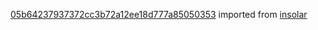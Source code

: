 [05b64237937372cc3b72a12ee18d777a85050353](https://github.com/insolar/insolar/commit/05b64237937372cc3b72a12ee18d777a85050353) imported from [insolar](https://github.com/insolar/insolar)
